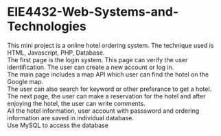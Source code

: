 # EIE4432-Web-Systems-and-Technologies
This mini project is a online hotel ordering system. The technique used is HTML, Javascript, PHP, Database.<br>
The first page is the login system. This page can verify the user identification. The user can create a new account or log in.<br>
The main page includes a map API which user can find the hotel on the Google map.<br>
The user can also search for keyword or other preferance to get a hotel.<br>
The next page, the user can make a reservation for the hotel and after enjoying the hotel, the user can write comments.<br>
All the hotel information, user account with passsword and ordering information are saved in individual database.<br>
Use MySQL to access the database<br>
